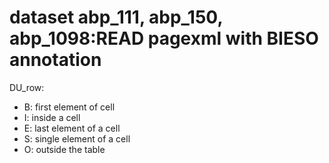 

# dataset  abp_111, abp_150, abp_1098:READ pagexml with BIESO annotation

DU_row:
- B: first element of cell
- I: inside a cell
- E: last element of a cell
- S: single element of  a cell
- O: outside the table
    
    
